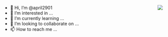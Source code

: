 - 👋 Hi, I’m @april2901 <img align='right' src="http://mazassumnida.wtf/api/v2/generate_badge?boj=april2901">
- 👀 I’m interested in ...
- 🌱 I’m currently learning ...
- 💞️ I’m looking to collaborate on ...
- 📫 How to reach me ...
